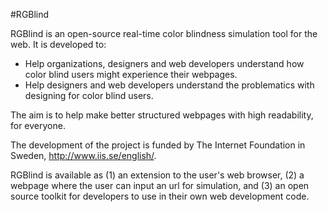 #RGBlind

RGBlind is an open-source real-time color blindness simulation tool for the web. It is developed to:
* Help organizations, designers and web developers understand how color blind users might experience their webpages.
* Help designers and web developers understand the problematics with designing for color blind users.

The aim is to help make better structured webpages with high readability, for everyone.

The development of the project is funded by The Internet Foundation in Sweden, http://www.iis.se/english/.

RGBlind is available as (1) an extension to the user's web browser, (2) a webpage where the user can input an url for simulation, and (3) an open source toolkit for developers to use in their own web development code.